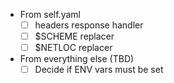 
* From self.yaml
    * [ ] headers response handler
    * [ ] $SCHEME replacer
    * [ ] $NETLOC replacer
* From everything else (TBD)
    * [ ] Decide if ENV vars must be set
